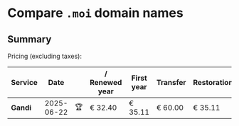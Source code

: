 # Compare `.moi` domain names

## Summary

Pricing (excluding taxes):

| Service | Date |  | / Renewed year | First year | Transfer | Restoration |
|--|--|--|--|--|--|--|
| **Gandi** | 2025-06-22 | 🏆 | € 32.40 | € 35.11 | € 60.00 | € 35.11 |
